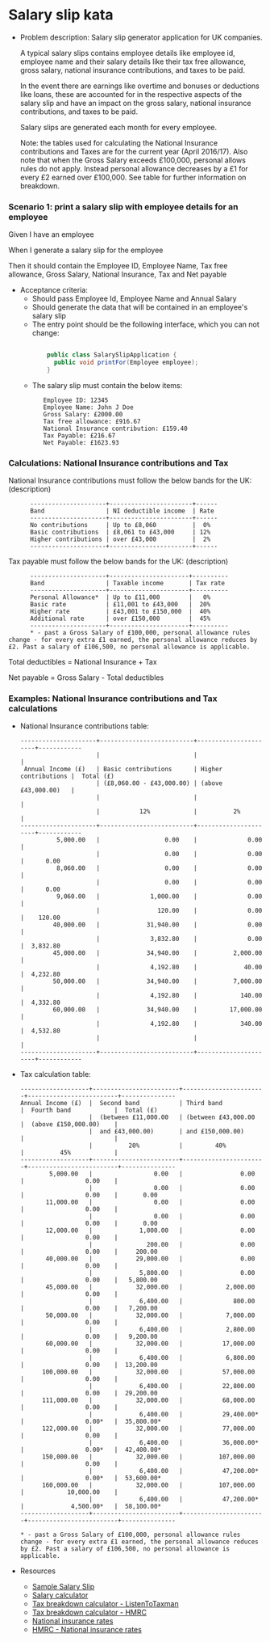 Salary slip kata
================
- Problem description: Salary slip generator application for UK companies.
 
  A typical salary slips contains employee details like employee id, employee name and their salary details like their tax free allowance, gross salary, national insurance contributions, and taxes to be paid.
  
  In the event there are earnings like overtime and bonuses or deductions like loans, these are accounted for in the respective aspects of the salary slip and have an impact on the gross salary, national insurance contributions, and taxes to be paid.
  
  Salary slips are generated each month for every employee.
   
  Note: the tables used for calculating the National Insurance contributions and Taxes are for the current year (April 2016/17).
  Also note that when the Gross Salary exceeds £100,000, personal allows rules do not apply. Instead personal allowance decreases by a £1 for every £2 earned over £100,000.
  See table for further information on breakdown.

### Scenario 1: print a salary slip with employee details for an employee 
    
  <p>Given I have an employee</p>
  <p>When I generate a salary slip for the employee</p>
  <p>Then it should contain the Employee ID, Employee Name, Tax free allowance, Gross Salary, National Insurance, Tax and Net payable</p> 

- Acceptance criteria:
    - Should pass Employee Id, Employee Name and Annual Salary
    - Should generate the data that will be contained in an employee's salary slip
    - The entry point should be the following interface, which you can not change:    
      ```java
      
          public class SalarySlipApplication {
            public void printFor(Employee employee);
          }
      
      ``` 
    - The salary slip must contain the below items: 
      ```
         Employee ID: 12345            
         Employee Name: John J Doe
         Gross Salary: £2000.00
         Tax free allowance: £916.67         
         National Insurance contribution: £159.40 
         Tax Payable: £216.67 
         Net Payable: £1623.93
      ```

### Calculations: National Insurance contributions and Tax
 
   National Insurance contributions must follow the below bands for the UK:
   (description)
   ```
         ---------------------+-----------------------+------
         Band                 | NI deductible income  | Rate
         ---------------------+-----------------------+------
         No contributions     | Up to £8,060          |  0%
         Basic contributions  | £8,061 to £43,000     | 12%
         Higher contributions | over £43,000          |  2%
         ---------------------+-----------------------+------
   ```
 
   Tax payable must follow the below bands for the UK:
   (description)
   ```
         ---------------------+----------------------+----------
         Band                 | Taxable income       | Tax rate
         ---------------------+----------------------+----------
         Personal Allowance*  | Up to £11,000        |   0%
         Basic rate           | £11,001 to £43,000   |  20%
         Higher rate          | £43,001 to £150,000  |  40%
         Additional rate      | over £150,000        |  45%
         ---------------------+----------------------+----------         
         * - past a Gross Salary of £100,000, personal allowance rules change - for every extra £1 earned, the personal allowance reduces by £2. Past a salary of £106,500, no personal allowance is applicable.
   ```
   
   Total deductibles  = National Insurance + Tax

   Net payable        = Gross Salary - Total deductibles

### Examples: National Insurance contributions and Tax calculations
   - National Insurance contributions table:

         ---------------------+--------------------------+----------------------+------------
                              |                          |                      |
          Annual Income (£)   | Basic contributions      | Higher contributions |  Total (£)
                              | (£8,060.00 - £43,000.00) | (above £43,000.00)   |  
                              |                          |                      |  
                              |           12%            |          2%          |                    
         ---------------------+--------------------------+----------------------+------------        
                   5,000.00   |                  0.00    |              0.00    |     
                              |                  0.00    |              0.00    |      0.00
                   8,060.00   |                  0.00    |              0.00    |     
                              |                  0.00    |              0.00    |      0.00
                   9,060.00   |              1,000.00    |              0.00    |  
                              |                120.00    |              0.00    |    120.00
                  40,000.00   |             31,940.00    |              0.00    |     
                              |              3,832.80    |              0.00    |  3,832.80
                  45,000.00   |             34,940.00    |          2,000.00    |  
                              |              4,192.80    |             40.00    |  4,232.80
                  50,000.00   |             34,940.00    |          7,000.00    |  
                              |              4,192.80    |            140.00    |  4,332.80
                  60,000.00   |             34,940.00    |         17,000.00    |  
                              |              4,192.80    |            340.00    |  4,532.80
                              |                          |                      |
         ---------------------+--------------------------+----------------------+------------                              

   - Tax calculation table:

         -------------------+------------------------+-----------------------+-------------------------+---------------
         Annual Income (£)  |  Second band           | Third band            |  Fourth band            |  Total (£)
                            |  (between £11,000.00   | (between £43,000.00   |  (above £150,000.00)    |  
                            |  and £43,000.00)       | and £150,000.00)      |                         |  
                            |          20%           |         40%           |          45%            |  
         -------------------+------------------------+-----------------------+-------------------------+---------------
                 5,000.00   |                 0.00   |                0.00   |                 0.00    |       
                            |                 0.00   |                0.00   |                 0.00    |       0.00
                11,000.00   |                 0.00   |                0.00   |                 0.00    |       
                            |                 0.00   |                0.00   |                 0.00    |       0.00
                12,000.00   |             1,000.00   |                0.00   |                 0.00    |       
                            |               200.00   |                0.00   |                 0.00    |     200.00
                40,000.00   |            29,000.00   |                0.00   |                 0.00    |       
                            |             5,800.00   |                0.00   |                 0.00    |   5,800.00
                45,000.00   |            32,000.00   |            2,000.00   |                 0.00    |  
                            |             6,400.00   |              800.00   |                 0.00    |   7,200.00
                50,000.00   |            32,000.00   |            7,000.00   |                 0.00    |  
                            |             6,400.00   |            2,800.00   |                 0.00    |   9,200.00
                60,000.00   |            32,000.00   |           17,000.00   |                 0.00    |  
                            |             6,400.00   |            6,800.00   |                 0.00    |  13,200.00
               100,000.00   |            32,000.00   |           57,000.00   |                 0.00    |  
                            |             6,400.00   |           22,800.00   |                 0.00    |  29,200.00
               111,000.00   |            32,000.00   |           68,000.00   |                 0.00    |  
                            |             6,400.00   |           29,400.00*  |                 0.00*   |  35,800.00*
               122,000.00   |            32,000.00   |           77,000.00   |                 0.00    |  
                            |             6,400.00   |           36,000.00*  |                 0.00*   |  42,400.00*
               150,000.00   |            32,000.00   |          107,000.00   |                 0.00    |  
                            |             6,400.00   |           47,200.00*  |                 0.00*   |  53,600.00*
               160,000.00   |            32,000.00   |          107,000.00   |            10,000.00    |  
                            |             6,400.00   |           47,200.00*  |             4,500.00*   |  58,100.00*
         -------------------+------------------------+-----------------------+-------------------------+---------------

         * - past a Gross Salary of £100,000, personal allowance rules change - for every extra £1 earned, the personal allowance reduces by £2. Past a salary of £106,500, no personal allowance is applicable.                                                                                                                                                                     
 
- Resources
    - [Sample Salary Slip](http://1.bp.blogspot.com/-lJXMuMQCGtE/Udm8dlTIeSI/AAAAAAAAA1Q/jLxBZndJTAA/s1600/Pay+Slip+Format.JPG)
    - [Salary calculator](http://www.thesalarycalculator.co.uk/)
    - [Tax breakdown calculator - ListenToTaxman](https://listentotaxman.com/122000?)
    - [Tax breakdown calculator - HMRC](http://tools.hmrc.gov.uk/hmrctaxcalculator/screen/Personal+Tax+Calculator/en-GB/summary?user=guest)
    - [National insurance rates](http://www.which.co.uk/money/tax/guides/national-insurance-explained/national-insurance-rates/)
    - [HMRC - National insurance rates](https://www.gov.uk/guidance/rates-and-thresholds-for-employers-2016-to-2017)
